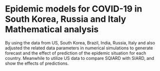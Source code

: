 # Epidemic models for COVID-19 in South Korea, Russia and Italy Mathematical analysis

By using the data from US, South Korea, Brazil, India, Russia, Italy and also adjusted the related data parameters in numerical simulations to generate forecast and the effect of prediction of the epidemic situation for each country.  Meanwhile to utilize US data to compare SQIARD with SIARD, and show the effects of predictions.
